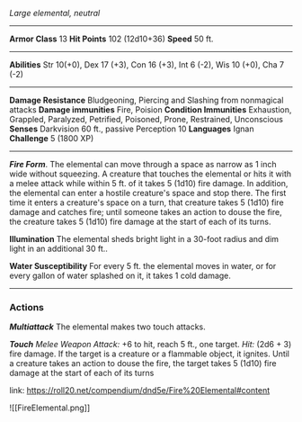 _Large elemental, neutral_

---

**Armor Class** 13
**Hit Points** 102 (12d10+36)
**Speed** 50 ft.

---

**Abilities** Str 10(+0), Dex 17 (+3), Con 16 (+3), Int 6 (-2), Wis 10 (+0), Cha 7 (-2)

---

**Damage Resistance** Bludgeoning, Piercing and Slashing from nonmagical attacks
**Damage immunities** Fire, Poision
**Condition Immunities** Exhaustion, Grappled, Paralyzed, Petrified, Poisoned, Prone, Restrained, Unconscious
**Senses** Darkvision 60 ft., passive Perception 10
**Languages** Ignan
**Challenge** 5 (1800 XP)

---

_**Fire Form**_. The elemental can move through a space as narrow as 1 inch wide without squeezing. A creature that touches the elemental or hits it with a melee attack while within 5 ft. of it takes 5 (1d10) fire damage. In addition, the elemental can enter a hostile creature's space and stop there. The first time it enters a creature's space on a turn, that creature takes 5 (1d10) fire damage and catches fire; until someone takes an action to douse the fire, the creature takes 5 (1d10) fire damage at the start of each of its turns.

**Illumination** The elemental sheds bright light in a 30-foot radius and dim light in an additional 30 ft..

**Water Susceptibility** For every 5 ft. the elemental moves in water, or for every gallon of water splashed on it, it takes 1 cold damage.

---

### Actions

_**Multiattack**_ The elemental makes two touch attacks.

_**Touch**_ _Melee Weapon Attack:_ +6 to hit, reach 5 ft., one target. _Hit:_ (2d6 + 3) fire damage. If the target is a creature or a flammable object, it ignites. Until a creature takes an action to douse the fire, the target takes 5 (1d10) fire damage at the start of each of its turns


link: https://roll20.net/compendium/dnd5e/Fire%20Elemental#content

![[FireElemental.png]]